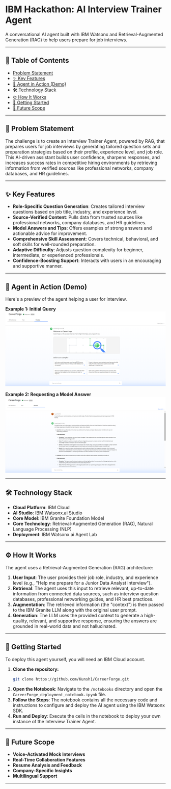 # IBM Hackathon: AI Interview Trainer Agent

A conversational AI agent built with IBM Watsonx and Retrieval-Augmented Generation (RAG) to help users prepare for job interviews.

---

## 📖 Table of Contents

- [Problem Statement](#-problem-statement)
- [✨ Key Features](#-key-features)
- [🤖 Agent in Action (Demo)](#-agent-in-action-demo)
- [🛠️ Technology Stack](#️-technology-stack)
- [⚙️ How It Works](#️-how-it-works)
- [🚀 Getting Started](#-getting-started)
- [🔮 Future Scope](#-future-scope)

---

## 🎯 Problem Statement

The challenge is to create an Interview Trainer Agent, powered by RAG, that prepares users for job interviews by generating tailored question sets and preparation strategies based on their profile, experience level, and job role. This AI-driven assistant builds user confidence, sharpens responses, and increases success rates in competitive hiring environments by retrieving information from verified sources like professional networks, company databases, and HR guidelines.

---

## ✨ Key Features

* **Role-Specific Question Generation**: Creates tailored interview questions based on job title, industry, and experience level.
* **Source-Verified Content**: Pulls data from trusted sources like professional networks, company databases, and HR guidelines.
* **Model Answers and Tips**: Offers examples of strong answers and actionable advice for improvement.
* **Comprehensive Skill Assessment**: Covers technical, behavioral, and soft skills for well-rounded preparation.
* **Adaptive Difficulty**: Adjusts question complexity for beginner, intermediate, or experienced professionals.
* **Confidence-Boosting Support**: Interacts with users in an encouraging and supportive manner.

---

## 🤖 Agent in Action (Demo)

Here's a preview of the agent helping a user for interview.

**Example 1: Initial Query**
![Screenshot of the agent's initial response](screenshots/deployed1.png)

**Example 2: Requesting a Model Answer**
![Screenshot of the agent providing a model answer](screenshots/deployed2.png)

---

## 🛠️ Technology Stack

* **Cloud Platform**: IBM Cloud
* **AI Studio**: IBM Watsonx.ai Studio
* **Core Model**: IBM Granite Foundation Model
* **Core Technology**: Retrieval-Augmented Generation (RAG), Natural Language Processing (NLP)
* **Deployment**: IBM Watsonx.ai Agent Lab

---

## ⚙️ How It Works

The agent uses a Retrieval-Augmented Generation (RAG) architecture:

1.  **User Input**: The user provides their job role, industry, and experience level (e.g., "Help me prepare for a Junior Data Analyst interview").
2.  **Retrieval**: The agent uses this input to retrieve relevant, up-to-date information from connected data sources, such as interview question databases, professional networking guides, and HR best practices.
3.  **Augmentation**: The retrieved information (the "context") is then passed to the IBM Granite LLM along with the original user prompt.
4.  **Generation**: The LLM uses the provided context to generate a high-quality, relevant, and supportive response, ensuring the answers are grounded in real-world data and not hallucinated.

---

## 🚀 Getting Started

To deploy this agent yourself, you will need an IBM Cloud account.

1.  **Clone the repository:**
    ```sh
    git clone https://github.com/Kunsh1/CareerForge.git
    ```
2.  **Open the Notebook**: Navigate to the `/notebooks` directory and open the `CareerForge_deployment_notebook.ipynb` file.
3.  **Follow the Steps**: The notebook contains all the necessary code and instructions to configure and deploy the AI agent using the IBM Watsonx SDK.
4.  **Run and Deploy**: Execute the cells in the notebook to deploy your own instance of the Interview Trainer Agent.

---

## 🔮 Future Scope

* **Voice-Activated Mock Interviews**
* **Real-Time Collaboration Features**
* **Resume Analysis and Feedback**
* **Company-Specific Insights**
* **Multilingual Support**

---

